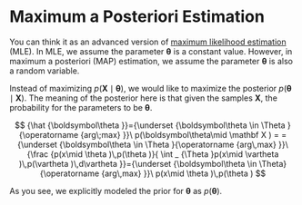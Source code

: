 # Maximum a Posteriori Estimation

You can think it as an advanced version of [maximum likelihood estimation](mle.md) (MLE).
In MLE, we assume the parameter $\boldsymbol\theta$ is a constant value.
However, in maximum a posteriori (MAP) estimation, we assume the parameter $\boldsymbol\theta$ is also a random variable.

Instead of maximizing $p(\mathbf X\mid \boldsymbol\theta )$, we would like to maximize the posterior $p(\boldsymbol\theta\mid \mathbf X )$.
The meaning of the posterior here is that given the samples $\mathbf X$, the probability for the parameters to be $\boldsymbol\theta$.

$$
{\hat {\boldsymbol\theta }}={\underset {\boldsymbol\theta \in \Theta }{\operatorname {arg\;max} }}\ p(\boldsymbol\theta\mid \mathbf X ) =
={\underset {\boldsymbol\theta \in \Theta }{\operatorname {arg\,max} }}\ {\frac {p(x\mid \theta )\,p(\theta )}{ \int _ {\Theta }p(x\mid \vartheta )\,p(\vartheta )\,d\vartheta }}={\underset {\boldsymbol\theta \in \Theta}{\operatorname {arg\,max} }}\ p(x\mid \theta )\,p(\theta )
$$

As you see, we explicitly modeled the prior for $\boldsymbol\theta$ as $p(\boldsymbol\theta)$.
